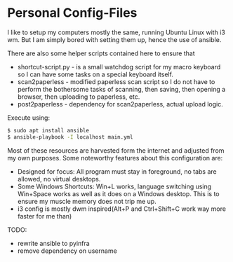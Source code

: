 # Personal Config-Files

I like to setup my computers mostly the same, running Ubuntu Linux with i3 wm. But I am simply bored with setting them up, hence the use of ansible.

There are also some helper scripts contained here to ensure that 

- shortcut-script.py - is a small watchdog script for my macro keyboard so I can have some tasks on a special keyboard itself.
- scan2paperless - modified paperless scan script so I do not have to perform the bothersome tasks of scanning, then saving, then opening a browser, then uploading to paperless, etc.
- post2paperless - dependency for scan2paperless, actual upload logic.

Execute using:
```bash
$ sudo apt install ansible
$ ansible-playbook -I localhost main.yml
```

Most of these resources are harvested form the internet and adjusted from my own purposes. Some noteworthy features about this configuration are:
- Designed for focus: All program must stay in foreground, no tabs are allowed, no virtual desktops. 
- Some Windows Shortcuts: Win+L works, language switching using Win+Space works as well as it does on a Windows desktop. This is to ensure my muscle memory does not trip me up.
- i3 config is mostly dwm inspired(Alt+P and Ctrl+Shift+C work way more faster for me than)

TODO:
- rewrite ansible to pyinfra
- remove dependency on username
